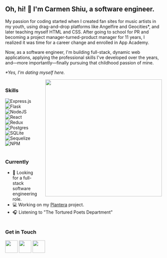 ## Oh, hi! 👋 I'm Carmen Shiu, a software engineer.
My passion for coding started when I created fan sites for music artists in my youth, using drag-and-drop platforms like Angelfire and Geocities*, and later teaching myself HTML and CSS. After going to school for PR and becoming a project manager-turned-product manager for 11 years, I realized it was time for a career change and enrolled in App Academy.

Now, as a software engineer, I'm building full-stack, dynamic web applications, applying the professional skills I've developed over the years, and—more importantly—finally pursuing that childhood passion of mine.

<i>*Yes, I'm dating myself here.</i>

  <img align="right" width="375px" src="https://github.com/craftycarmen/craftycarmen/assets/131481577/e9bf2a7b-f28c-4bf7-991d-24c47fbedb9a" style="padding-left: 20px;">

#  

### Skills
![Express.js](https://img.shields.io/badge/express.js-%23404d59.svg?style=for-the-badge&logo=express&logoColor=%2361DAFB)
![Flask](https://img.shields.io/badge/flask-%23000.svg?style=for-the-badge&logo=flask&logoColor=white)
![NodeJS](https://img.shields.io/badge/node.js-6DA55F?style=for-the-badge&logo=node.js&logoColor=white)
![React](https://img.shields.io/badge/react-%2320232a.svg?style=for-the-badge&logo=react&logoColor=%2361DAFB)
![Redux](https://img.shields.io/badge/redux-%23593d88.svg?style=for-the-badge&logo=redux&logoColor=white)
![Postgres](https://img.shields.io/badge/postgres-%23316192.svg?style=for-the-badge&logo=postgresql&logoColor=white)
![SQLite](https://img.shields.io/badge/sqlite-%2307405e.svg?style=for-the-badge&logo=sqlite&logoColor=white)
![Sequelize](https://img.shields.io/badge/Sequelize-52B0E7?style=for-the-badge&logo=Sequelize&logoColor=white)
![NPM](https://img.shields.io/badge/NPM-%23CB3837.svg?style=for-the-badge&logo=npm&logoColor=white)

#

### Currently
- 🚀 Looking for a full-stack software engineering role.
- 💻 Working on my [Plantera](https://plantera.onrender.com) project.
- 🎧 Listening to "The Tortured Poets Department"
  
#  

### Get in Touch
  [<img width="40px" src="https://github.com/craftycarmen/craftycarmen/assets/131481577/a6ed70e2-5ac0-4e62-b9b4-4e7434a44c7f">](https://linkedin.com/in/carmenshiu)
  [<img width="40px" src="https://github.com/craftycarmen/craftycarmen/assets/131481577/a62f29a0-7339-432f-9f27-2ecf403e0770">](mailto:hi@carmenshiu.com)
  [<img width="40px" src="https://github.com/craftycarmen/craftycarmen/assets/131481577/11b2daab-1554-4bf5-94ce-71570da7188d">](https://carmenshiu.com)

<!--
**craftycarmen/craftycarmen** is a ✨ _special_ ✨ repository because its `README.md` (this file) appears on your GitHub profile.

Here are some ideas to get you started:

- 🔭 I’m currently working on ...
- 🌱 I’m currently learning ...
- 👯 I’m looking to collaborate on ...
- 🤔 I’m looking for help with ...
- 💬 Ask me about ...
- 📫 How to reach me: ...
- 😄 Pronouns: ...
- ⚡ Fun fact: ...
-->
